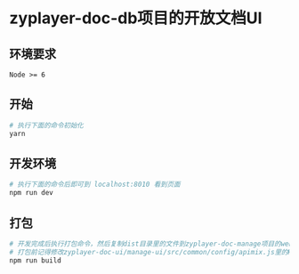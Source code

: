 # zyplayer-doc-db项目的开放文档UI

## 环境要求

`Node >= 6`


## 开始

``` bash
# 执行下面的命令初始化
yarn
```

## 开发环境

``` bash
# 执行下面的命令后即可到 localhost:8010 看到页面
npm run dev
```

## 打包

``` bash
# 开发完成后执行打包命令，然后复制dist目录里的文件到zyplayer-doc-manage项目的webjars目录下即可
# 打包前记得修改zyplayer-doc-ui/manage-ui/src/common/config/apimix.js里的HOST接口地址
npm run build
```
